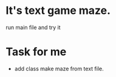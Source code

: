 # It's text game maze.
run main file and try it

# Task for me
- add class make maze from text file.